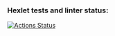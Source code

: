 ### Hexlet tests and linter status:
[![Actions Status](https://github.com/reymezis/backend-project-4/workflows/hexlet-check/badge.svg)](https://github.com/reymezis/backend-project-4/actions)